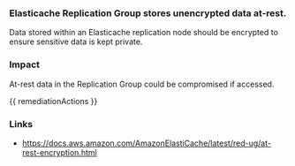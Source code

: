 
### Elasticache Replication Group stores unencrypted data at-rest.

Data stored within an Elasticache replication node should be encrypted to ensure sensitive data is kept private.

### Impact
At-rest data in the Replication Group could be compromised if accessed.

<!-- DO NOT CHANGE -->
{{ remediationActions }}

### Links
- https://docs.aws.amazon.com/AmazonElastiCache/latest/red-ug/at-rest-encryption.html
        